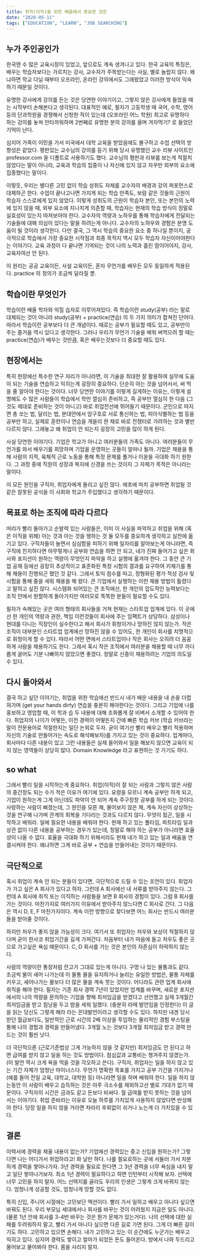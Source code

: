 ```yaml
---
title: 취직(이직)을 위한 배움에서 중요한 것은
date: "2020-05-11"
tags: ["EDUCATION", "LEARN", "JOB SEARCHING"]
---
```


## 누가 주인공인가

한국엔 수 많은 교육시장이 있었고, 앞으로도 계속 생겨나고 있다. 한국 교육의 특징은, 배우는 학습자보다는 가르치는 강사, 교수자가 주목받는다는 사실, 별로 놀랍지 않다. 왜냐하면 학교 다닐 때부터 오프라인, 온라인 강의에서도 그래왔었고 이러한 방식이 익숙하기 때문일 것이다.

유명한 강사에게 강의를 든는 것은 당연한 이야기이고, 그렇지 않은 강사에게 들었을 때는 시작부터 손해본다고 생각된다. 대표적인 예로, 필자가 고등학생 때 국어, 수학, 영어 등의 단과학원을 경쟁해서 신청한 적이 있는데 (오프라인 어느 학원) 최고로 유명하다 하는 강의를 놓쳐 안타까워하며 2번째로 유명한 분의 강의를 울며 겨자먹기? 로 들었던 기억이 난다.

심지어 가족이 이민을 가서 미국에서 대학 교육을 받았음에도 불구하고 수업 선택의 방향성은 같았다. 평판있는 교수님의 강의를 듣기 위해 당시 유명했던 교수 리뷰 사이트인 professor.com 을 디폴트로 사용하기도 했다. 교수님의 평판과 리뷰를 보는게 적절치 않았다는 말이 아니라, 교육과 학습의 집중이 나 자신에 있지 않고 자꾸만 외부의 요소에 집중했다는 말이다.

이렇듯, 우리는 별다른 고민 없이 학습 성취도 자체를 교수자의 배경과 강의 퍼포먼스로 대체하곤 한다. 수업이 끝나고나면 가지게 되는 학습 만족도, 보람 같은 것들의 근원이 학습자 스스로에게 있지 않았다. 이렇게 성취도의 근원이 학습자 본인, 또는 본인의 노력에 있지 않을 때, 외부 요소에 지나치게 의존할 때, 학습자는 현재의 학습 방식이 정말로 실효성이 있는지 따져보아야 한다. 교수자의 역량과 노하우를 통해 학습자에게 전달되는 기술들에 대해 의심이 있다는 말을 하려는게 아니다. 교수자의 노하우와 경험은 분명 도움이 될 것이라 생각한다. 다만 결국, 그 역시 학습의 중요한 요소 중 하나일 뿐이지, 궁극적으로 학습에서 가장 중요한 시작점과 최종 목적지 역시 모두 학습자 자신이어야한다는 이야기다. 교육 과정이 다 끝나면 기억되는 것이 나의 노력과 흘린 땀이어야지, 강사, 교육자여선 안 된다.

이 원리는 공공 교육이든, 사설 교육이든, 혼자 무언가를 배우든 모두 동일하게 적용된다. practice 의 정의가 조금씩 달라질 뿐.

## 학습이란 무엇인가

학습이란 배울 학자와 익힐 습자로 이루어져있다. 즉 학습이란 study(공부) 라는 말로 대체되는 것이 아니라 study(공부) + practice(연습) 의 두 가지 의미가 합쳐진 단어다. 따라서 학습이란 공부보다 더 큰 개념이다. 때로는 공부가 필요할 때도 있고, 공부만이 주는 즐거움 역시 있다고 생각한다. 그러나 우리가 무언가 기술을 배워 써먹으려 할 때는 practice(연습)가 배우는 것만큼, 혹은 배우는것보다 더 중요할 때도 있다.

## 현장에서는

특히 현장에선 특수한 연구 자리가 아니라면, 이 기술을 최대한 잘 활용하여 실무에 도움이 되는 기술을 연습하고 익히는게 굉장히 중요하다. 단순히 아는 것을 넘어서서, 써 먹을 줄 알아야 한다는 것이다. 너무 당연한 이야기를 이렇게 길게하는 이유는, 이렇게 설명해도 수 많은 사람들이 학습에서 학만 열심히 준비하고, 즉 공부만 열심히 한 다음 (그것도 제대로 준비하는 것이 아니고) 바로 취업전선에 뛰어들기 때문이다. 군인으로 따지면 총 쏘는 법, 달리는 법, 분대안에서 암구호로 서로 통신하는 법, 피아식별하는 법 등을 공부만 하고, 실제로 훈련이나 연습을 게을리 한 채로 바로 전쟁터로 가려하는 것과 별반 다르지 않다. 그래놓고 왜 취업이 안 되는지 굉장히 고민을 많이 하게 된다.

사실 당연한 이야기다. 기업은 학교가 아니고 여러분들의 가족도 아니다. 여러분들이 무언가를 와서 배우기를 희망하며 기업을 운영하는 곳들이 얼마나 될까. 기업은 채용을 통해 사람의 지적, 육체적 근로 노동을 통해 특정 문제를 풀거나 이윤을 극대화 하기 원한다. 그 과정 중에 직원의 성장과 복지에 신경을 쓰는 것이지 그 자체가 목적은 아니라는 말이다.

이 모든 원인을 구직자, 취업자에게 돌리고 싶진 않다. 애초에 마치 공부하면 취업될 것 같은 잘못된 공식을 이 사회와 학교가 주입했다고 생각하기 때문이다.

## 목표로 하는 조직에 따라 다르다

머리가 빨리 돌아가고 순발력 있는 사람들은, 이미 이 사실을 파악하고 취업을 위해 (혹은 이직을 위해) 아는 것과 아는 것을 행하는 것 둘 모두를 중요하게 생각하고 실천에 옮기고 있다. 구직자들이 놀면서 심심함을 피하기 위해 일자리를 알아보는게 아니라면, 즉 구직에 진지하다면 아무렇게나 공부와 연습을 하면 안 되고, 내가 진짜 들어가고 싶은 회사와 포지션이 원하는 역량이 무엇인지 파악을 하고 실행에 옮겨야 한다. 그 동안 큰 기업 공채 등에선 굉장히 추상적이고 표준화된 특정 시험의 결과를 요구하여 키재기를 통해 채용이 진행되곤 했던 것 같다. 그래서 토익 점수를 따고, 정형화된 평가 적성 검사 및 시험을 통해 줄을 세워 채용을 해 왔다. 큰 기업에서 실행하는 이런 채용 방법이 틀렸다고 말하고 싶진 않다. 시스템화 되어있는 큰 조직에선, 한 개인의 압도적인 능력보다는 조직 안에서 원할하게 돌아가지만 여러모로 똑똑한 분들이 필요할 수도 있다.

필자가 속해있는 곳은 여러 형태의 회사들을 거쳐 현재는 스타트업 업계에 있다. 이 곳에선 한 개인의 역량과 권한, 책임 이런것들이 회사에 주는 임팩트가 상당하다. 삼성이나 현대를 다니는 직장인이 실수한다고 해서 회사가 휘청이거나 망하진 않지 않는가. 작은 조직이 대부분인 스타트업 업계에선 망하진 않을 수 있어도, 한 개인이 회사를 치명적으로 휘청이게 할 수 있다. 따라서 어떤 면에서 스타트업이나 작은 회사는 오히려 더 꼼꼼하게 사람을 채용하기도 한다. 그래서 혹시 작은 조직에서 여러분을 채용할 때 너무 까다롭게 굴어도 기분 나빠하지 않았으면 좋겠다. 정말로 신중이 채용하려는 기업의 의도일 수 있다.

## 다시 돌아와서

결국 하고 싶던 이야기는, 취업을 위한 학습에선 반드시 내가 배운 내용을 내 손을 더렵혀가며 (get your hands dirty) 연습을 충분히 해야한다는 것이다. 그리고 기업에 나를 홍보하고 영업할 때, 이 학과 습 두 내용에 대해 조화롭게 잘 비벼서 소개할 수 있어야 한다. 취업자의 나이가 어떻든, 이전 경력이 어떻든지 간에 빠른 학습 커브 (학습 커브라는 말이 전문용어로 적절한지는 일단 논외로 두자. 굳이 여기선 빨리 배우고 빨리 적용하며 자신의 기술로 만들어가는 속도로 해석해보자)를 가지고 있는 것이 중요하다. 업계마다, 회사마다 다른 내용이 있고 그런 내용들은 실제 들어와서 일을 해보지 않으면 교육이 되지 않는 영역들이 상당히 많다. Domain Knowledge 라고 표현하는 것 가기도 하다.

## so what

그래서 빨리 일을 시작하는게 중요하다. 취업(이직)이 잘 되는 사람과 그렇지 않은 사람의 중간정도 되는 수가 적은 이유가 여기에 있다. 요령을 모르니 계속 공부만 하게 되고, 기업이 원하는게 그게 아닌데도 파악이 안 되어 계속 주구장창 공부를 하게 되는 것이다. 사랑하는 사람이 삐졌는데, 그 원인을 모른 채, 물어보지 않은 채, 계속 자신이 상상하는 것을 연구해 나가며 관계의 회복을 기다리는 것과도 다르지 않다. 무엇이 됬곤, 일을 시작하고 배워라. 일에 필요한 내용을 배워야 한다. 현재 하고 있는 풀타임, 파트타임 일과 상관 없이 다른 내용을 공부하는 경우가 있는데, 정말로 해야 하는 공부가 아니라면 효율성이 나올 수 없다. 효율을 극대화 하기 위해서라도 현재 내가 하고 있는 일과 배움을 연결시켜야 한다. 왜냐하면 그게 바로 공부 + 연습을 만들어내는 것이기 때문이다.

## 극단적으로

혹시 취업이 계속 안 되는 분들이 있다면, 극단적으로 드릴 수 있는 조언이 있다. 취업자가 가고 싶은 A 회사가 있다고 하자. 그런데 A 회사에선 내 서류를 받아주지 않는다. 그런데 A 회사에 취직 또는 이직하는 사람들을 보면 B 회사의 경험이 있다. 그럼 B 회사를 가는 것이다. 마찬가지로 여러가지 이유에서 받아주지 않느다면 C 회사로 간다. 그 다음은 역시 D, E, F 마찬가지이다. 계속 이런 방향으로 찾다보면 어느 회사는 반드시 여러분들을 받아줄 것이다.

하지만 처우가 좋지 않을 가능성이 크다. 여기서 또 취업자는 처우와 보상이 적절하지 않다며 굳이 한사코 취업기간을 길게 가져간다. 처음부터 내가 마음에 들고 처우도 좋은 곳으로 가고싶은 욕심 때문이다. C, D 회사를 가는 것은 본인의 자존심이 허락하지 않는다.

사람의 역량이란 통장처럼 잔고가 그대로 있는게 아니다. 구멍 나 있는 물통과도 같다. 조금씩 물이 새어 나가는데 이 물통 물을 유지하거나 늘리는 유일한 방법은, 물통 자체를 키우고, 새어나가는 물보다 더 많은 물을 계속 붓는 것이다. 어디라도 관련 업계 회사에 취직을 해야 한다. 필자는 기존 회사 경력 7년이 있었지만 업계를 바꾸며, 새로운 포지션에서의 나의 역량을 문의하는 기업을 향해 최저임금을 받겠다고 선언했고 실제 3개월간 최저임금을 받고 침낭을 두고 밤을 세워 일했다. (충분히 라떼 발언임을 인정한다) 이 글을 읽는 당신도 그렇게 해라 라는 꼰대발언이라고 생각할 수도 있다. 하지만 내겐 당시 받던 월급보다도, 일반적인 근로 시간의 2배 이상을 투입하는 물리적인 경험 부스팅을 통해 나의 경험과 경력을 만들어냈다. 3개월 노는 것보다 3개월 최저임금 받고 경력 만드는 것이 훨씬 낫다.

더 극단적으론 (근로기준법상 그게 가능하지 않을 것 같지만) 최저임금도 안 된다고 하면 급여를 받지 않고 일을 하는 것도 방법이다. 점심값과 교통비는 챙겨주지 않겠는가. (이 발언 역시 크게 욕을 먹을 것을 각오하고 쓴다). 구직자, 취업자는 일을 하지 않고 있는 기간 자체가 엄청난 마이너스다. 무언가 명확한 목표를 가지고 공부 기간을 가지거나 (예를 들어 전일 교육, 대학교, 대학원 등) 아니라면 일을 하며 배워야 한다. 일을 하지 않는동안 이 사람이 배우고 습득하는 것은 아주 극소수를 제외하고선 별로 기대가 없기 때문이다. 구직자의 시간은 금과도 같고 돈보다 비싸다. 월 급여를 받지 못하는 것을 넘어서는 이야기다. 취업 준비라는 이유로 오늘 하루를 가치있게 사용하지 않았다면 반성해야 한다. 당장 일을 하지 않을 거라면 차라리 후회없이 쉬거나 노는게 더 가치있을 수 있다.

## 결론

이력서에 경력을 채울 내용이 없는가? 기업에선 경력있는 중고 신입을 원하는가? 그렇다면 나는 어디가서 취업하라고! 화 날만 하다. 나를 필요로하는 곳에 서둘러 가서 차분하게 경력을 쌓아나가자. 3년 경력을 필요로 한다면 그 3년 경력을 너무 욕심을 내지 말고 일단 쌓아나가보자. 최소 1년 경력이 필요하다고 하면 인턴부터 시작해 보자. 선택에 너무 고민을 하지 말자. 어느 선택지를 골라도 우리의 인생은 그렇게 크게 바뀌지 않는다. 엄청나게 성공할 것도, 엄청나게 망할 것도 없다.

특히 신입, 주니어 시절에는 고민보단 액션이다. 빨리 가서 일하고 배우고 아니다 싶으면 바꿔도 된다. 우리 부모님 세대에서나 회사를 바꾸는 것이 어려웠지 지금은 일도 아니다. (물론 1년 안에 회사를 3-4번 바꾸는 것은 뭔가 문제가 있는거다). 나의 선택에 대한 실패를 두려워하지 말고, 빨리 가서 아니다 싶으면 다른 길로 가면 된다. 그게 더 빠른 길이기도 하다. 고민하고 있으면 손해다. 내가 고민하고 있는 이 순간에도 누군가는 배우고 익히고 있다. 심지어 경력도 쌓이고 얼마가 되었든 돈도 들어온다. 방에서 나와 두드리고 물어보고 물어봐야 한다. 몸을 사리지 말자.
